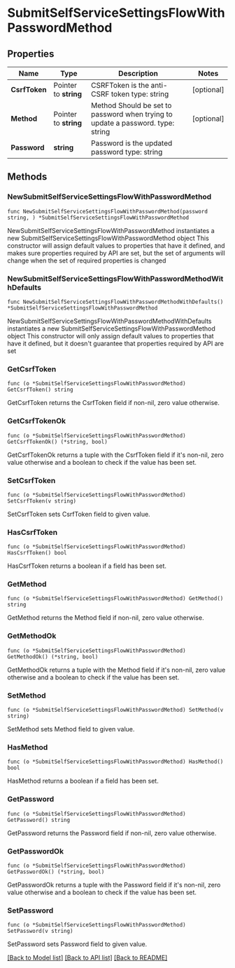 # SubmitSelfServiceSettingsFlowWithPasswordMethod

## Properties

Name | Type | Description | Notes
------------ | ------------- | ------------- | -------------
**CsrfToken** | Pointer to **string** | CSRFToken is the anti-CSRF token  type: string | [optional] 
**Method** | Pointer to **string** | Method  Should be set to password when trying to update a password.  type: string | [optional] 
**Password** | **string** | Password is the updated password  type: string | 

## Methods

### NewSubmitSelfServiceSettingsFlowWithPasswordMethod

`func NewSubmitSelfServiceSettingsFlowWithPasswordMethod(password string, ) *SubmitSelfServiceSettingsFlowWithPasswordMethod`

NewSubmitSelfServiceSettingsFlowWithPasswordMethod instantiates a new SubmitSelfServiceSettingsFlowWithPasswordMethod object
This constructor will assign default values to properties that have it defined,
and makes sure properties required by API are set, but the set of arguments
will change when the set of required properties is changed

### NewSubmitSelfServiceSettingsFlowWithPasswordMethodWithDefaults

`func NewSubmitSelfServiceSettingsFlowWithPasswordMethodWithDefaults() *SubmitSelfServiceSettingsFlowWithPasswordMethod`

NewSubmitSelfServiceSettingsFlowWithPasswordMethodWithDefaults instantiates a new SubmitSelfServiceSettingsFlowWithPasswordMethod object
This constructor will only assign default values to properties that have it defined,
but it doesn't guarantee that properties required by API are set

### GetCsrfToken

`func (o *SubmitSelfServiceSettingsFlowWithPasswordMethod) GetCsrfToken() string`

GetCsrfToken returns the CsrfToken field if non-nil, zero value otherwise.

### GetCsrfTokenOk

`func (o *SubmitSelfServiceSettingsFlowWithPasswordMethod) GetCsrfTokenOk() (*string, bool)`

GetCsrfTokenOk returns a tuple with the CsrfToken field if it's non-nil, zero value otherwise
and a boolean to check if the value has been set.

### SetCsrfToken

`func (o *SubmitSelfServiceSettingsFlowWithPasswordMethod) SetCsrfToken(v string)`

SetCsrfToken sets CsrfToken field to given value.

### HasCsrfToken

`func (o *SubmitSelfServiceSettingsFlowWithPasswordMethod) HasCsrfToken() bool`

HasCsrfToken returns a boolean if a field has been set.

### GetMethod

`func (o *SubmitSelfServiceSettingsFlowWithPasswordMethod) GetMethod() string`

GetMethod returns the Method field if non-nil, zero value otherwise.

### GetMethodOk

`func (o *SubmitSelfServiceSettingsFlowWithPasswordMethod) GetMethodOk() (*string, bool)`

GetMethodOk returns a tuple with the Method field if it's non-nil, zero value otherwise
and a boolean to check if the value has been set.

### SetMethod

`func (o *SubmitSelfServiceSettingsFlowWithPasswordMethod) SetMethod(v string)`

SetMethod sets Method field to given value.

### HasMethod

`func (o *SubmitSelfServiceSettingsFlowWithPasswordMethod) HasMethod() bool`

HasMethod returns a boolean if a field has been set.

### GetPassword

`func (o *SubmitSelfServiceSettingsFlowWithPasswordMethod) GetPassword() string`

GetPassword returns the Password field if non-nil, zero value otherwise.

### GetPasswordOk

`func (o *SubmitSelfServiceSettingsFlowWithPasswordMethod) GetPasswordOk() (*string, bool)`

GetPasswordOk returns a tuple with the Password field if it's non-nil, zero value otherwise
and a boolean to check if the value has been set.

### SetPassword

`func (o *SubmitSelfServiceSettingsFlowWithPasswordMethod) SetPassword(v string)`

SetPassword sets Password field to given value.



[[Back to Model list]](../README.md#documentation-for-models) [[Back to API list]](../README.md#documentation-for-api-endpoints) [[Back to README]](../README.md)


